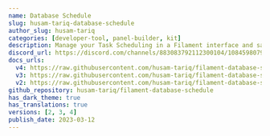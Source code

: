 ```yaml
---
name: Database Schedule
slug: husam-tariq-database-schedule
author_slug: husam-tariq
categories: [developer-tool, panel-builder, kit]
description: Manage your Task Scheduling in a Filament interface and save schedules to the database.
discord_url: https://discord.com/channels/883083792112300104/1084598079442919554
docs_urls:
  v4: https://raw.githubusercontent.com/husam-tariq/filament-database-schedule/refs/heads/4.x/README.md
  v3: https://raw.githubusercontent.com/husam-tariq/filament-database-schedule/refs/heads/3.x/README.md
  v2: https://raw.githubusercontent.com/husam-tariq/filament-database-schedule/refs/heads/2.x/README.md
github_repository: husam-tariq/filament-database-schedule
has_dark_theme: true
has_translations: true
versions: [2, 3, 4]
publish_date: 2023-03-12
---
```

